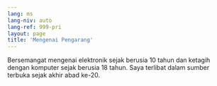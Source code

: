 ```yaml
---
lang: ms
lang-niv: auto
lang-ref: 999-pri
layout: page
title: 'Mengenai Pengarang'
---
```


Bersemangat mengenai elektronik sejak berusia 10 tahun dan ketagih dengan komputer sejak berusia 18 tahun.
Saya terlibat dalam sumber terbuka sejak akhir abad ke-20.
